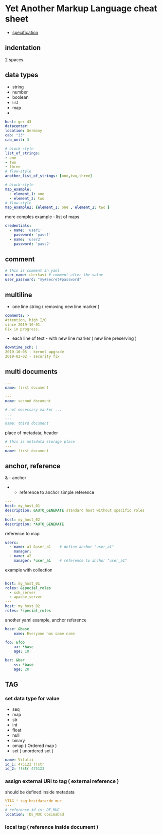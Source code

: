 # Yet Another Markup Language cheat sheet
* [specification](https://yaml.org/spec/1.2/spec.html)

## indentation
2 spaces

## data types
* string
* number
* boolean
* list
* map
* <empty value>
  
```yaml
host: ger-43
datacenter:
location: Germany
cab: "13"
cab_unit: 3

# block-style
list_of_strings:
- one
- two
- three
# flow-style
another_list_of_strings: [one,two,three]

# block-style
map_example:
  - element_1: one
  - element_2: two
# flow-style
map_example2: {element_1: one , element_2: two }
```
more comples example - list of maps
```yaml
credentials:
  - name: 'user1'
    password: 'pass1'
  - name: 'user2'
    password: 'pass2'
```


## comment
```yaml
# this is comment in yaml
user_name: cherkavi # comment after the value
user_password: "my#secret#password"
```


## multiline
* one line string ( removing new line marker )
```yaml
comments: >
Attention, high I/O
since 2019-10-01.
Fix in progress.
```

* each line of text - with new line marker ( new line preserving )
```yaml
downtime_sch: |
2019-10-05 - kernel upgrade
2019-02-02 - security fix
```

## multi documents
```yaml
---
name: first document

---
name: second document

# not necessary marker ...
...
---
name: third document
```
place of metadata, header
```yaml
# this is metadata storage place
---
name: first document
```

## anchor, reference  
& - anchor
* - reference to anchor
simple reference
```yaml
---
host: my_host_01
description: &AUTO_GENERATE standard host without specific roles
---
host: my_host_02
description: *AUTO_GENERATE
```
reference to map
```yaml
users:
  - name: a1 &user_a1    # define anchor "user_a1"
    manager:
  - name: a2
    manager: *user_a1    # reference to anchor "user_a1"
```
example with collection
```yaml
---
host: my_host_01
roles: &special_roles
  - ssh_server
  - apache_server
---
host: my_host_02
roles: *special_roles
```
another yaml example, anchor reference
```yaml
base: &base
    name: Everyone has same name

foo: &foo
    <<: *base
    age: 10

bar: &bar
    <<: *base
    age: 20  
```

## TAG
### set data type for value
* seq
* map
* str
* int
* float
* null
* binary
* omap ( Ordered map )
* set ( unordered set )
```yaml
name: Vitalii
id_1: 475123 !!str
id_2: !!str 475123 
```

### assign external URI to tag ( external reference )
should be defined inside metadata
```yaml
%TAG ! tag:hostdata:de_muc
---
# reference id is: DE_MUC
location: !DE_MUC Cosimabad   
```
### local tag ( reference inside document )
